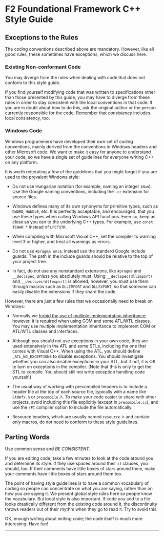 F2 Foundational Framework C++ Style Guide
=========================================

## Exceptions to the Rules

The coding conventions described above are mandatory. However, like all good rules, these sometimes have exceptions, which we discuss here.

<div>

### Existing Non-conformant Code

You may diverge from the rules when dealing with code that does not conform to this style guide.

If you find yourself modifying code that was written to specifications other than those presented by this guide, you may have to diverge from these rules in order to stay consistent with the local conventions in that code. If you are in doubt about how to do this, ask the original author or the person currently responsible for the code. Remember that _consistency_ includes local consistency, too.

### Windows Code

Windows programmers have developed their own set of coding conventions, mainly derived from the conventions in Windows headers and other Microsoft code. We want to make it easy for anyone to understand your code, so we have a single set of guidelines for everyone writing C++ on any platform.

It is worth reiterating a few of the guidelines that you might forget if you are used to the prevalent Windows style:

*   Do not use Hungarian notation (for example, naming an integer `iNum`). Use the Google naming conventions, including the `.cc` extension for source files.

*   Windows defines many of its own synonyms for primitive types, such as `DWORD`, `HANDLE`, etc. It is perfectly acceptable, and encouraged, that you use these types when calling Windows API functions. Even so, keep as close as you can to the underlying C++ types. For example, use `const TCHAR *` instead of `LPCTSTR`.

*   When compiling with Microsoft Visual C++, set the compiler to warning level 3 or higher, and treat all warnings as errors.

*   Do not use `#pragma once`; instead use the standard Google include guards. The path in the include guards should be relative to the top of your project tree.

*   In fact, do not use any nonstandard extensions, like `#pragma` and `__declspec`, unless you absolutely must. Using `__declspec(dllimport)` and `__declspec(dllexport)` is allowed; however, you must use them through macros such as `DLLIMPORT` and `DLLEXPORT`, so that someone can easily disable the extensions if they share the code.

However, there are just a few rules that we occasionally need to break on Windows:

*   Normally we [forbid the use of multiple implementation inheritance](#Multiple_Inheritance); however, it is required when using COM and some ATL/WTL classes. You may use multiple implementation inheritance to implement COM or ATL/WTL classes and interfaces.

*   Although you should not use exceptions in your own code, they are used extensively in the ATL and some STLs, including the one that comes with Visual C++. When using the ATL, you should define `_ATL_NO_EXCEPTIONS` to disable exceptions. You should investigate whether you can also disable exceptions in your STL, but if not, it is OK to turn on exceptions in the compiler. (Note that this is only to get the STL to compile. You should still not write exception handling code yourself.)

*   The usual way of working with precompiled headers is to include a header file at the top of each source file, typically with a name like `StdAfx.h` or `precompile.h`. To make your code easier to share with other projects, avoid including this file explicitly (except in `precompile.cc`), and use the `/FI` compiler option to include the file automatically.

*   Resource headers, which are usually named `resource.h` and contain only macros, do not need to conform to these style guidelines.

## Parting Words

Use common sense and _BE CONSISTENT_.

If you are editing code, take a few minutes to look at the code around you and determine its style. If they use spaces around their `if` clauses, you should, too. If their comments have little boxes of stars around them, make your comments have little boxes of stars around them too.

The point of having style guidelines is to have a common vocabulary of coding so people can concentrate on what you are saying, rather than on how you are saying it. We present global style rules here so people know the vocabulary. But local style is also important. If code you add to a file looks drastically different from the existing code around it, the discontinuity throws readers out of their rhythm when they go to read it. Try to avoid this.

OK, enough writing about writing code; the code itself is much more interesting. Have fun!

* * *
